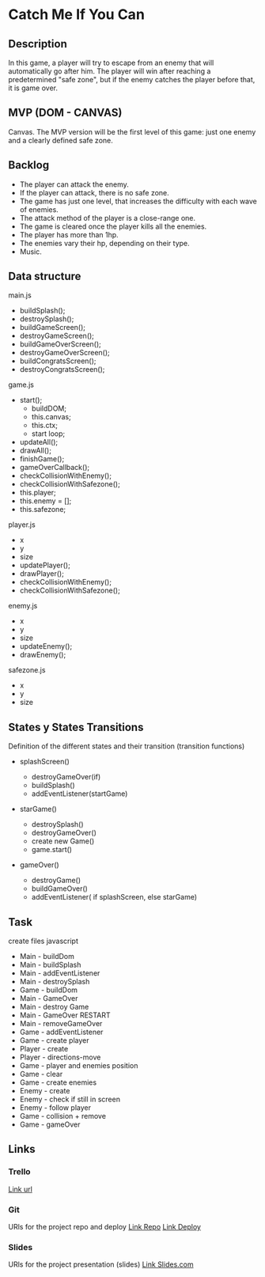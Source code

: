# Catch Me If You Can


## Description
In this game, a player will try to escape from an enemy that will automatically go after him. The player will win after reaching a predetermined "safe zone", but if the enemy catches the player before that, it is game over.


## MVP (DOM - CANVAS)
Canvas. The MVP version will be the first level of this game: just one enemy and a clearly defined safe zone.


## Backlog

- The player can attack the enemy.
- If the player can attack, there is no safe zone.
- The game has just one level, that increases the difficulty with each wave of enemies.
- The attack method of the player is a close-range one.
- The game is cleared once the player kills all the enemies.
- The player has more than 1hp.
- The enemies vary their hp, depending on their type.
- Music.


## Data structure

main.js

- buildSplash();
- destroySplash();
- buildGameScreen();
- destroyGameScreen();
- buildGameOverScreen();
- destroyGameOverScreen();
- buildCongratsScreen();
- destroyCongratsScreen();

game.js

- start();
  - buildDOM;
  - this.canvas;
  - this.ctx;
  - start loop;
- updateAll();
- drawAll();
- finishGame();
- gameOverCallback();
- checkCollisionWithEnemy();
- checkCollisionWithSafezone();
- this.player;
- this.enemy = [];
- this.safezone;

player.js

- x
- y
- size
- updatePlayer();
- drawPlayer();
- checkCollisionWithEnemy();
- checkCollisionWithSafezone();

enemy.js

- x
- y
- size
- updateEnemy();
- drawEnemy();


safezone.js

- x
- y
- size



## States y States Transitions
Definition of the different states and their transition (transition functions)

- splashScreen()
  - destroyGameOver(if)
  - buildSplash()
  - addEventListener(startGame)
  
  
- starGame()
  - destroySplash()
  - destroyGameOver()
  - create new Game()
  - game.start()
  
  
- gameOver()
  - destroyGame()
  - buildGameOver()
  - addEventListener( if splashScreen, else starGame) 

## Task

create files javascript

- Main - buildDom
- Main - buildSplash
- Main - addEventListener
- Main - destroySplash
- Game - buildDom
- Main - GameOver
- Main - destroy Game
- Main - GameOver RESTART
- Main - removeGameOver
- Game - addEventListener
- Game - create player
- Player - create
- Player - directions-move
- Game - player and enemies position
- Game - clear
- Game - create enemies
- Enemy - create
- Enemy - check if still in screen
- Enemy - follow player
- Game - collision + remove
- Game - gameOver


## Links


### Trello
[Link url](https://trello.com)


### Git
URls for the project repo and deploy
[Link Repo](http://github.com)
[Link Deploy](http://github.com)


### Slides
URls for the project presentation (slides)
[Link Slides.com](http://slides.com)
